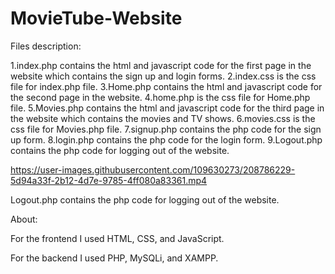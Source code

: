 # MovieTube-Website

Files description:

1.index.php contains the html and javascript code for the first page in the website which contains the sign up and login forms.
2.index.css is the css file for index.php file.
3.Home.php contains the html and javascript code for the second page in the website.
4.home.php is the css file for Home.php file.
5.Movies.php contains the html and javascript code for the third page in the website which contains the movies and TV shows.
6.movies.css is the css file for Movies.php file.
7.signup.php contains the php code for the sign up form.
8.login.php contains the php code for the login form.
9.Logout.php contains the php code for logging out of the website.

https://user-images.githubusercontent.com/109630273/208786229-5d94a33f-2b12-4d7e-9785-4ff080a83361.mp4

Logout.php contains the php code for logging out of the website.

About:

For the frontend I used HTML, CSS, and JavaScript.

For the backend I used PHP, MySQLi, and XAMPP.
